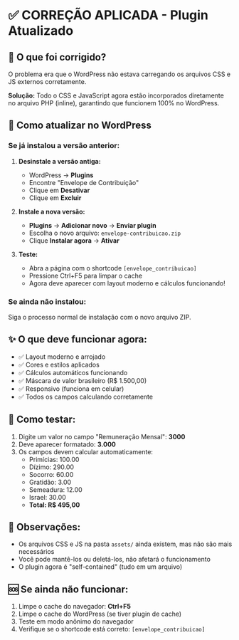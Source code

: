 # ✅ CORREÇÃO APLICADA - Plugin Atualizado

## 🔧 O que foi corrigido?

O problema era que o WordPress não estava carregando os arquivos CSS e JS externos corretamente. 

**Solução:** Todo o CSS e JavaScript agora estão incorporados diretamente no arquivo PHP (inline), garantindo que funcionem 100% no WordPress.

## 🚀 Como atualizar no WordPress

### Se já instalou a versão anterior:

1. **Desinstale a versão antiga:**
   - WordPress → **Plugins**
   - Encontre "Envelope de Contribuição"
   - Clique em **Desativar**
   - Clique em **Excluir**

2. **Instale a nova versão:**
   - **Plugins** → **Adicionar novo** → **Enviar plugin**
   - Escolha o novo arquivo: `envelope-contribuicao.zip`
   - Clique **Instalar agora** → **Ativar**

3. **Teste:**
   - Abra a página com o shortcode `[envelope_contribuicao]`
   - Pressione Ctrl+F5 para limpar o cache
   - Agora deve aparecer com layout moderno e cálculos funcionando!

### Se ainda não instalou:

Siga o processo normal de instalação com o novo arquivo ZIP.

## ✨ O que deve funcionar agora:

- ✅ Layout moderno e arrojado
- ✅ Cores e estilos aplicados
- ✅ Cálculos automáticos funcionando
- ✅ Máscara de valor brasileiro (R$ 1.500,00)
- ✅ Responsivo (funciona em celular)
- ✅ Todos os campos calculando corretamente

## 🧪 Como testar:

1. Digite um valor no campo "Remuneração Mensal": **3000**
2. Deve aparecer formatado: **3.000**
3. Os campos devem calcular automaticamente:
   - Primícias: 100.00
   - Dízimo: 290.00
   - Socorro: 60.00
   - Gratidão: 3.00
   - Semeadura: 12.00
   - Israel: 30.00
   - **Total: R$ 495,00**

## 📝 Observações:

- Os arquivos CSS e JS na pasta `assets/` ainda existem, mas não são mais necessários
- Você pode mantê-los ou deletá-los, não afetará o funcionamento
- O plugin agora é "self-contained" (tudo em um arquivo)

## 🆘 Se ainda não funcionar:

1. Limpe o cache do navegador: **Ctrl+F5**
2. Limpe o cache do WordPress (se tiver plugin de cache)
3. Teste em modo anônimo do navegador
4. Verifique se o shortcode está correto: `[envelope_contribuicao]`
